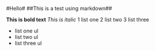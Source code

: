 #Hello#
##This is a test using markdown##

**This is bold text**
*This is italic*
1 list one
2 list two 
3 list three

* list one ul
* list two ul
* list three ul